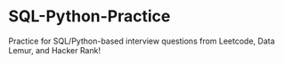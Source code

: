 # SQL-Python-Practice
Practice for SQL/Python-based interview questions from Leetcode, Data Lemur, and Hacker Rank!

